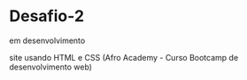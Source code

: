 # Desafio-2
 em desenvolvimento
 
site usando HTML e CSS (Afro Academy - Curso Bootcamp de desenvolvimento web)
